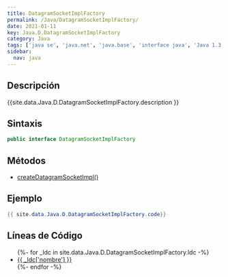 ```yaml
---
title: DatagramSocketImplFactory
permalink: /Java/DatagramSocketImplFactory/
date: 2021-01-11
key: Java.D.DatagramSocketImplFactory
category: Java
tags: ['java se', 'java.net', 'java.base', 'interface java', 'Java 1.3']
sidebar: 
  nav: java
---
```


## Descripción
{{site.data.Java.D.DatagramSocketImplFactory.description }}

## Sintaxis
~~~java
public interface DatagramSocketImplFactory
~~~

## Métodos
* [createDatagramSocketImpl()](/Java/DatagramSocketImplFactory/createDatagramSocketImpl/)

## Ejemplo
~~~java
{{ site.data.Java.D.DatagramSocketImplFactory.code}}
~~~

## Líneas de Código
<ul>
{%- for _ldc in site.data.Java.D.DatagramSocketImplFactory.ldc -%}
   <li>
       <a href="{{_ldc['url'] }}">{{ _ldc['nombre'] }}</a>
   </li>
{%- endfor -%}
</ul>
